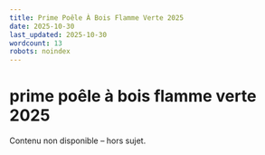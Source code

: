 ```yaml
---
title: Prime Poêle À Bois Flamme Verte 2025
date: 2025-10-30
last_updated: 2025-10-30
wordcount: 13
robots: noindex
---
```


# prime poêle à bois flamme verte 2025

Contenu non disponible – hors sujet.